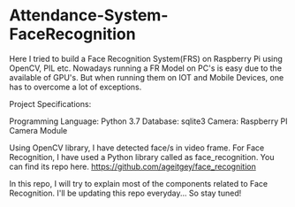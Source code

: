 # Attendance-System-FaceRecognition

Here I tried to build a Face Recognition System(FRS) on Raspberry Pi using OpenCV, PIL etc. Nowadays running a FR Model on PC's is easy due to the available of GPU's. But when running them on IOT and Mobile Devices, one has to overcome a lot of exceptions.

Project Specifications:

Programming Language: Python 3.7
Database: sqlite3
Camera: Raspberry PI Camera Module
 
Using OpenCV library, I have detected face/s in video frame. For Face Recognition, I have used a Python library called as face_recognition. You can find its repo here.
https://github.com/ageitgey/face_recognition


In this repo, I will try to explain most of the components related to Face Recognition. I'll be updating this repo everyday...
So stay tuned!
